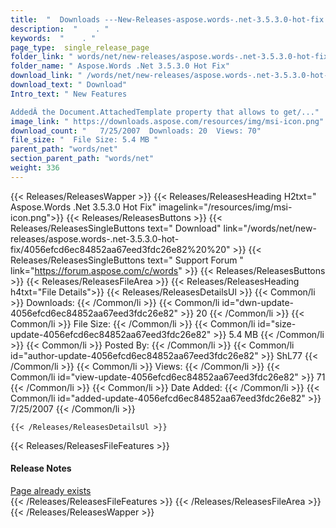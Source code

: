 ```yaml
---
title:  "  Downloads ---New-Releases-aspose.words-.net-3.5.3.0-hot-fix . " 
description:  "    . " 
keywords:  "    . " 
page_type:  single_release_page
folder_link: " words/net/new-releases/aspose.words-.net-3.5.3.0-hot-fix/"
folder_name: " Aspose.Words .Net 3.5.3.0 Hot Fix"
download_link: " /words/net/new-releases/aspose.words-.net-3.5.3.0-hot-fix/4056efcd6ec84852aa67eed3fdc26e82"
download_text: " Download"
Intro_text: " New Features

AddedÂ the Document.AttachedTemplate property that allows to get/..."
image_link: " https://downloads.aspose.com/resources/img/msi-icon.png"
download_count: "   7/25/2007  Downloads: 20  Views: 70"
file_size: "  File Size: 5.4 MB "
parent_path: "words/net"
section_parent_path: "words/net"
weight: 336 
---
```


{{< Releases/ReleasesWapper >}}
  {{< Releases/ReleasesHeading H2txt=" Aspose.Words .Net 3.5.3.0 Hot Fix" imagelink="/resources/img/msi-icon.png">}}
  {{< Releases/ReleasesButtons >}}
    {{< Releases/ReleasesSingleButtons text=" Download" link="/words/net/new-releases/aspose.words-.net-3.5.3.0-hot-fix/4056efcd6ec84852aa67eed3fdc26e82%20%20" >}}
    {{< Releases/ReleasesSingleButtons text=" Support Forum " link="https://forum.aspose.com/c/words" >}}
  {{< Releases/ReleasesButtons >}}
  {{< Releases/ReleasesFileArea >}}
    {{< Releases/ReleasesHeading h4txt="File Details">}}
    {{< Releases/ReleasesDetailsUl >}}
            {{< Common/li  >}} Downloads: {{< /Common/li >}} 
      {{< Common/li id="dwn-update-4056efcd6ec84852aa67eed3fdc26e82" >}} 20 {{< /Common/li >}} 
      {{< Common/li  >}} File Size: {{< /Common/li >}} 
      {{< Common/li id="size-update-4056efcd6ec84852aa67eed3fdc26e82" >}} 5.4 MB {{< /Common/li >}} 
      {{< Common/li  >}} Posted By: {{< /Common/li >}} 
      {{< Common/li id="author-update-4056efcd6ec84852aa67eed3fdc26e82" >}} ShL77 {{< /Common/li >}} 
      {{< Common/li  >}} Views: {{< /Common/li >}} 
      {{< Common/li id="view-update-4056efcd6ec84852aa67eed3fdc26e82" >}} 71 {{< /Common/li >}} 
      {{< Common/li  >}} Date Added: {{< /Common/li >}} 
      {{< Common/li id="added-update-4056efcd6ec84852aa67eed3fdc26e82" >}} 7/25/2007 {{< /Common/li >}} 

    {{< /Releases/ReleasesDetailsUl >}}

  {{< Releases/ReleasesFileFeatures >}}
      <h4>Release Notes</h4><div><a href="Page" already exists>Page already exists</a></div>
  {{< /Releases/ReleasesFileFeatures >}}
 {{< /Releases/ReleasesFileArea >}}
{{< /Releases/ReleasesWapper >}}


